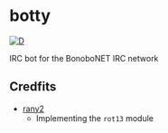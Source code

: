 botty
=====

[![D](https://github.com/bonobonet/botty/actions/workflows/d.yml/badge.svg)](https://github.com/bonobonet/botty/actions/workflows/d.yml)

IRC bot for the BonoboNET IRC network

## Credfits

* [rany2](https://github.com/rany2)
    * Implementing the `rot13` module